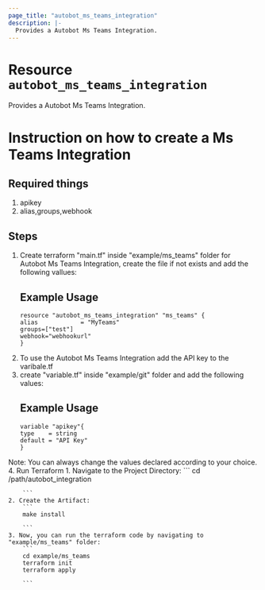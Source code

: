 ```yaml
---
page_title: "autobot_ms_teams_integration"
description: |-
  Provides a Autobot Ms Teams Integration.
---
```


# Resource `autobot_ms_teams_integration`
Provides a Autobot Ms Teams Integration.

# Instruction on how to create a Ms Teams Integration

## Required things 
1. apikey
2. alias,groups,webhook

## Steps 
1. Create terraform "main.tf" inside "example/ms_teams" folder for Autobot Ms Teams Integration, create the file if not exists and add the following vallues:
    ## Example Usage 
    ```
    resource "autobot_ms_teams_integration" "ms_teams" {
    alias            = "MyTeams"
    groups=["test"]
    webhook="webhookurl"
    }   

    ```
2. To use the Autobot Ms Teams  Integration add the API key to the varibale.tf 
3. create "variable.tf" inside "example/git" folder and add the following values:
    ## Example Usage 
    ```
    variable "apikey"{
    type    = string
    default = "API Key"
    }

    ```
Note: You can always change the values declared according to your choice.
4. Run Terraform 
    1. Navigate to the Project Directory:
        ```
        cd /path/autobot_integration

        ``` 
    2. Create the Artifact:
        ```
        make install

        ```
    3. Now, you can run the terraform code by navigating to "example/ms_teams" folder:
        ```
        cd example/ms_teams
        terraform init
        terraform apply

        ```